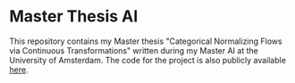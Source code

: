 # Master Thesis AI

This repository contains my Master thesis "Categorical Normalizing Flows via Continuous Transformations" written during my Master AI at the University of Amsterdam. 
The code for the project is also publicly available [here](https://github.com/phlippe/CategoricalNF).